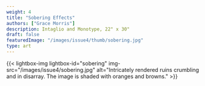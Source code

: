 ```yaml
---
weight: 4
title: "Sobering Effects"
authors: ["Grace Morris"]
description: Intaglio and Monotype, 22" x 30"
draft: false
featuredImage: "/images/issue4/thumb/sobering.jpg"
type: art
---
```


{{< lightbox-img lightbox-id="sobering" img-src="/images/issue4/sobering.jpg" alt="Intricately rendered ruins crumbling and in disarray. The image is shaded with oranges and browns." >}}